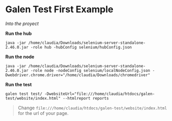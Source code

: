 # Galen Test First Example

*Into the proyect*

**Run the hub**

```java -jar /home/claudia/Downloads/selenium-server-standalone-2.46.0.jar -role hub -hubConfig selenium/hubConfig.json```

**Run the node**

```java -jar /home/claudia/Downloads/selenium-server-standalone-2.46.0.jar -role node -nodeConfig selenium/localNodeConfig.json -Dwebdriver.chrome.driver="/home/claudia/Downloads/chromedriver"```

**Run the test**

```galen test test/ -DwebsiteUrl="file:///home/claudia/htdocs/galen-test/website/index.html" --htmlreport reports```

> Change ```file:///home/claudia/htdocs/galen-test/website/index.html``` for the url of your page.
